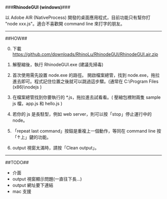###**RhinodeGUI (windows)**###

以 Adobe AIR (NativeProcess) 開發的桌面應用程式，目前功能只有幫你打 "node xxx.js"。適合不喜歡開 command line 來打字的朋友。

***

##HOW##

0. 下載 https://github.com/downloads/RhinoLu/RhinodeGUI/RhinodeGUI.air.zip

1. 解壓縮後，執行 RhinodeGUI.exe (建議先掃毒)

2. 首次使用需先設置 node.exe 的路徑。
開啟檔案總管，找到 node.exe，拖拉進去即可。程式記住位置之後就可以跳過這步驟。(通常在 C:\Program Files (x86)\nodejs )

3. 在檔案總管找到你要執行的 *.js，拖拉進去試看看。( 壓縮包裡附兩隻 sample js 檔，app.js 和 hello.js )

4. 若你的 js 是長駐型，例如 web server，則可以按「stop」停止運行中的 node。

5. 「repeat last command」按鈕是重複上一個動作，等同在 command line 按「↑上」鍵的功能。

6. output 視窗太滿時，請按「Clean output」。

***

##TODO##

- 介面
- output 視窗顯示問題(一直往下長...)
- output 網址要下連結
- mac 支援

